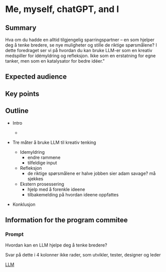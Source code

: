 # Me, myself, chatGPT, and I

## Summary

Hva om du hadde en alltid tilgjengelig sparringspartner – en som hjelper deg å tenke bredere, se nye muligheter og stille de riktige spørsmålene? I dette foredraget ser vi på hvordan du kan bruke LLM-er som en kreativ medspiller for idémyldring og refleksjon. Ikke som en erstatning for egne tanker, men som en katalysator for bedre idéer."

## Expected audience

## Key points

## Outline

- Intro

  -

- Tre måter å bruke LLM til kreativ tenking

  - Idemyldring
    - endre rammene
    - tilfeldige input
  - Refleksjon
    - de riktige spørsmålene er halve jobben sier adam savage? må sjekkes
  - Ekstern prosessering
    - hjelp med å forenkle ideene
    - tilbakemelding på hvordan ideene oppfattes

- Konklusjon

## Information for the program commitee

### Prompt

Hvordan kan en LLM hjelpe deg å tenke bredere?

Svar på dette i 4 kolonner ikke rader, som utvikler, tester, designer og leder

[LLM](https://chatgpt.com/?model=gpt-4o)
